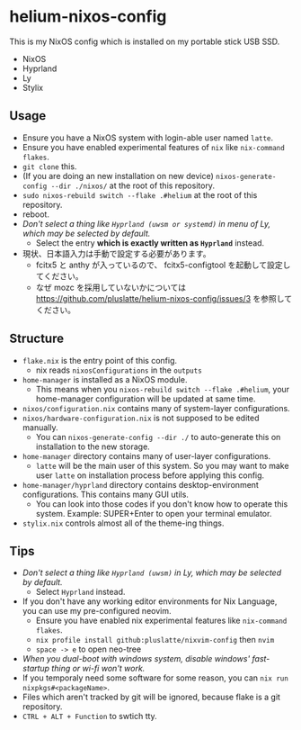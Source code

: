 # helium-nixos-config
This is my NixOS config which is installed on my portable stick USB SSD.
- NixOS
- Hyprland
- Ly
- Stylix

## Usage
- Ensure you have a NixOS system with login-able user named `latte`.
- Ensure you have enabled experimental features of `nix` like `nix-command` `flakes`.
- `git clone` this.
- (If you are doing an new installation on new device) `nixos-generate-config --dir ./nixos/` at the root of this repository.
- `sudo nixos-rebuild switch --flake .#helium` at the root of this repository.
- reboot.
- *Don't select a thing like `Hyprland (uwsm or systemd)` in menu of Ly, which may be selected by default.*
    - Select the entry **which is exactly written as `Hyprland`** instead.
- 現状、日本語入力は手動で設定する必要があります。
    - fcitx5 と anthy が入っているので、 fcitx5-configtool を起動して設定してください。
    - なぜ mozc を採用していないかについては https://github.com/pluslatte/helium-nixos-config/issues/3 を参照してください。

## Structure
- `flake.nix` is the entry point of this config.
    - nix reads `nixosConfigurations` in the `outputs`
- `home-manager` is installed as a NixOS module.
    - This means when you `nixos-rebuild switch --flake .#helium`, your home-manager configuration will be updated at same time.
- `nixos/configuration.nix` contains many of system-layer configurations.
- `nixos/hardware-configuration.nix` is not supposed to be edited manually.
    - You can `nixos-generate-config --dir ./` to auto-generate this on installation to the new storage.
- `home-manager` directory contains many of user-layer configurations.
    - `latte` will be the main user of this system. So you may want to make user `latte` on installation process before applying this config.
- `home-manager/hyprland` directory contains desktop-environment configurations. This contains many GUI utils.
    - You can look into those codes if you don't know how to operate this system. Example: SUPER+Enter to open your terminal emulator.
- `stylix.nix` controls almost all of the theme-ing things.

## Tips
- *Don't select a thing like `Hyprland (uwsm)` in Ly, which may be selected by default.*
    - Select `Hyprland` instead.
- If you don't have any working editor environments for Nix Language, you can use my pre-configured neovim.
    - Ensure you have enabled nix experimental features like `nix-command` `flakes`.
    - `nix profile install github:pluslatte/nixvim-config` then `nvim`
    - `space -> e` to open neo-tree
- *When you dual-boot with windows system, disable windows' fast-startup thing or wi-fi won't work.*
- If you temporaly need some software for some reason, you can `nix run nixpkgs#<packageName>`.
- Files which aren't tracked by git will be ignored, because flake is a git repository.
- `CTRL + ALT + Function` to swtich tty.
